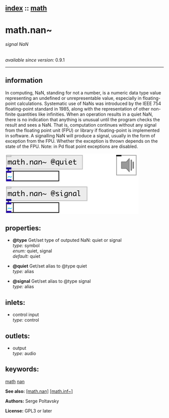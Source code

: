 [index](index.html) :: [math](category_math.html)
---

# math.nan~

###### signal NaN

*available since version:* 0.9.1

---


## information
In computing, NaN, standing for not a number, is a numeric data type value representing an undefined or unrepresentable value, especially in floating-point calculations. Systematic use of NaNs was introduced by the IEEE 754 floating-point standard in 1985, along with the representation of other non-finite quantities like infinities. When an operation results in a quiet NaN, there is no indication that anything is unusual until the program checks the result and sees a NaN. That is, computation continues without any signal from the floating point unit (FPU) or library if floating-point is implemented in software. A signalling NaN will produce a signal, usually in the form of exception from the FPU. Whether the exception is thrown depends on the state of the FPU. Note: in Pd float point exceptions are disabled.


[![example](../examples/img/math.nan~.jpg)](../examples/pd/math.nan~.pd)







## properties:

* **@type** 
Get/set type of outputed NaN: quiet or signal<br>
_type:_ symbol<br>
_enum:_ quiet, signal<br>
_default:_ quiet<br>

* **@quiet** 
Get/set alias to @type quiet<br>
_type:_ alias<br>

* **@signal** 
Get/set alias to @type signal<br>
_type:_ alias<br>



## inlets:

* control input<br>
_type:_ control



## outlets:

* output<br>
_type:_ audio



## keywords:

[math](keywords/math.html)
[nan](keywords/nan.html)



**See also:**
[\[math.nan\]](math.nan.html)
[\[math.inf~\]](math.inf~.html)




**Authors:** Serge Poltavsky




**License:** GPL3 or later





